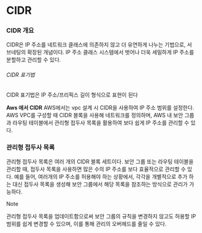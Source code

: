 # CIDR

### CIDR 개요
CIDR은 IP 주소를 네트워크 클래스에 의존하지 않고 더 유연하게 나누는 기법으로, 서브네팅의 확장된 개념이다. IP 주소 클래스 시스템에서 벗어나 더욱 세밀하게 IP 주소를 분할하고 관리할 수 있다. 

###### CIDR 표기법 
CIDR 표기법은 IP 주소/프리픽스 길이 형식으로 표현이 된다 

**Aws 에서 CIDR**
AWS에서는 vpc 설계 시 CIDR을 사용하여 IP 주소 범위를 설정한다. AWS VPC를 구성할 때 CIDR 블록을 사용해 네트워크를 정의하며, AWS 내 보안 그룹과 라우팅 테이블에서 관리형 접두사 목록을 활용하여 보다 쉽게 IP 주소를 관리할 수 있다. 

### 관리형 접두사 목록

관리형 접두사 목록은 여러 개의 CIDR 블록 세트이다. 보안 그룹 또는 라우팅 테이블을 관리할 때, 접두사 목록을 사용하면 많은 수의 IP 주소를 보다 효율적으로 관리할 수 있다. 예를 들어, 여러개의 IP 주소를 허용해야 하는 상황에서, 각각을 개별적으로 추가 하는 대신 접두사 목록을 생성해 보안 그룹에서 해당 목록을 참조하는 방식으로 관리가 가능하다. 


> [!note]
> 관리형 접두사 목록을 업데이트함으로써 보안 그룹의 규칙을 변경하지 않고도 허용할 IP 범위를 쉽게 변경할 수 있으며, 이를 통해 관리의 오버헤드를 줄일 수 있다.



